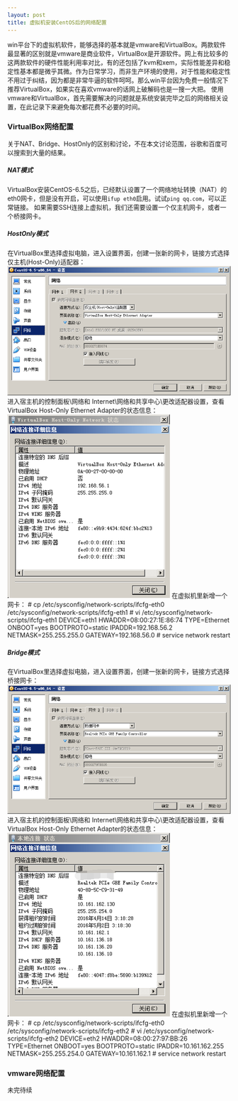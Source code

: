```yaml
---
layout: post
title: 虚拟机安装CentOS后的网络配置
---
```

win平台下的虚拟机软件，能够选择的基本就是vmware和VirtualBox。两款软件最显著的区别就是vmware是商业软件，VirtualBox是开源软件。网上有比较多的这两款软件的硬件性能利用率对比，有的还包括了kvm和xem，实际性能差异和稳定性基本都是微乎其微。作为日常学习，而非生产环境的使用，对于性能和稳定性不用过于纠结，因为都是非常牛逼的软件呵呵。那么win平台因为免费一般情况下推荐VirtualBox，如果实在喜欢vmware的话网上破解码也是一搜一大把。
使用vmware和VirtualBox，首先需要解决的问题就是系统安装完毕之后的网络相关设置，在此记录下来避免每次都花费不必要的时间。

### VirtualBox网络配置
关于NAT、Bridge、HostOnly的区别和讨论，不在本文讨论范围，谷歌和百度可以搜索到大量的结果。
##### NAT模式
VirtualBox安装CentOS-6.5之后，已经默认设置了一个网络地址转换（NAT）的eth0网卡，但是没有开启，可以使用`ifup eth0`启用。试试`ping qq.com`，可以正常链接。
如果需要SSH连接上虚拟机，我们还需要设置一个仅主机网卡，或者一个桥接网卡。
##### HostOnly模式
在VirtualBox里选择虚拟电脑，进入设置界面，创建一张新的网卡，链接方式选择仅主机(Host-Only)适配器：
![Alt text](/assets/images/2016-01-10-vm-network-config-001.png)
进入宿主机的控制面板\网络和 Internet\网络和共享中心\更改适配器设置，查看VirtualBox Host-Only Ethernet Adapter的状态信息：
![Alt text](/assets/images/2016-01-10-vm-network-config-002.png)
在虚拟机里新增一个网卡：
	# cp /etc/sysconfig/network-scripts/ifcfg-eth0 /etc/sysconfig/network-scripts/ifcfg-eth1
	# vi /etc/sysconfig/network-scripts/ifcfg-eth1
	DEVICE=eth1
	HWADDR=08:00:27:1E:86:74
	TYPE=Ethernet
	ONBOOT=yes
	BOOTPROTO=static
	IPADDR=192.168.56.2
	NETMASK=255.255.255.0
	GATEWAY=192.168.56.0
	# service network restart
##### Bridge模式
在VirtualBox里选择虚拟电脑，进入设置界面，创建一张新的网卡，链接方式选择桥接网卡：
![Alt text](/assets/images/2016-01-10-vm-network-config-003.png)
进入宿主机的控制面板\网络和 Internet\网络和共享中心\更改适配器设置，查看VirtualBox Host-Only Ethernet Adapter的状态信息：
![Alt text](/assets/images/2016-01-10-vm-network-config-004.png)
在虚拟机里新增一个网卡：
	# cp /etc/sysconfig/network-scripts/ifcfg-eth0 /etc/sysconfig/network-scripts/ifcfg-eth2
	# vi /etc/sysconfig/network-scripts/ifcfg-eth2
	DEVICE=eth2
	HWADDR=08:00:27:97:BB:26
	TYPE=Ethernet
	ONBOOT=yes
	BOOTPROTO=static
	IPADDR=10.161.162.255
	NETMASK=255.255.254.0
	GATEWAY=10.161.162.1
	# service network restart

### vmware网络配置
未完待续



